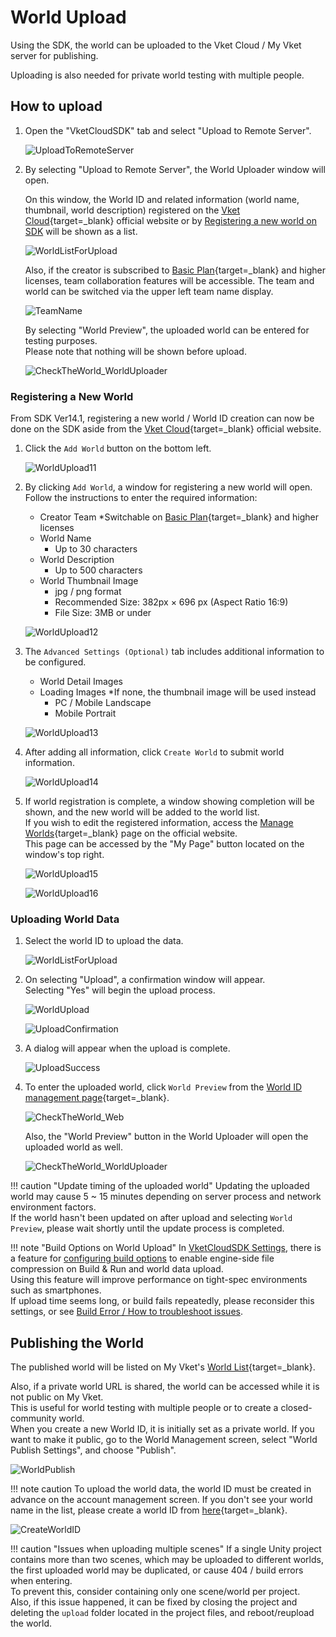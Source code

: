 # World Upload

Using the SDK, the world can be uploaded to the Vket Cloud / My Vket server for publishing.

Uploading is also needed for private world testing with multiple people.

## How to upload
  
1. Open the "VketCloudSDK" tab and select "Upload to Remote Server".

    ![UploadToRemoteServer](img/WorldUpload01.jpg)

2. By selecting "Upload to Remote Server", the World Uploader window will open.

    On this window, the World ID and related information (world name, thumbnail, world description) registered on the [Vket Cloud](https://cloud.vket.com/en/account/world){target=_blank} official website or by [Registering a new world on SDK](#registering-a-new-world) will be shown as a list.

    ![WorldListForUpload](img/WorldUpload02.jpg)

    Also, if the creator is subscribed to [Basic Plan](https://cloud.vket.com/en/plan){target=_blank} and higher licenses, team collaboration features will be accessible. The team and world can be switched via the upper left team name display.

    ![TeamName](img/WorldUpload03.jpg)

    By selecting "World Preview", the uploaded world can be entered for testing purposes.<br>
    Please note that nothing will be shown before upload.

    ![CheckTheWorld_WorldUploader](img/WorldUpload04.jpg)

### Registering a New World

From SDK Ver14.1, registering a new world / World ID creation can now be done on the SDK aside from the [Vket Cloud](https://cloud.vket.com/en/account/world){target=_blank} official website.

1. Click the `Add World` button on the bottom left.

    ![WorldUpload11](img/WorldUpload11.jpg)

2. By clicking `Add World`, a window for registering a new world will open.<br>
    Follow the instructions to enter the required information:

    - Creator Team *Switchable on [Basic Plan](https://cloud.vket.com/plan){target=_blank} and higher licenses
    - World Name
      - Up to 30 characters
    - World Description
      - Up to 500 characters
    - World Thumbnail Image
      - jpg / png format
      - Recommended Size: 382px × 696 px (Aspect Ratio 16:9)
      - File Size: 3MB or under

    ![WorldUpload12](img/WorldUpload12.jpg)

3. The `Advanced Settings (Optional)` tab includes additional information to be configured.

    - World Detail Images
    - Loading Images *If none, the thumbnail image will be used instead
      - PC / Mobile Landscape
      - Mobile Portrait

    ![WorldUpload13](img/WorldUpload13.jpg)

4. After adding all information, click `Create World` to submit world information.

    ![WorldUpload14](img/WorldUpload14.jpg)

5. If world registration is complete, a window showing completion will be shown, and the new world will be added to the world list. <br>
  If you wish to edit the registered information, access the [Manage Worlds](https://cloud.vket.com/account/world){target=_blank} page on the official website.<br>
  This page can be accessed by the "My Page" button located on the window's top right.

    ![WorldUpload15](img/WorldUpload15.jpg)

    ![WorldUpload16](img/WorldUpload16.jpg)

### Uploading World Data

1. Select the world ID to upload the data.

    ![WorldListForUpload](img/WorldUpload02.jpg)

2. On selecting "Upload", a confirmation window will appear.<br>
   Selecting "Yes" will begin the upload process.

    ![WorldUpload](img/WorldUpload05.jpg)

    ![UploadConfirmation](img/WorldUpload06.jpg)

3. A dialog will appear when the upload is complete.

    ![UploadSuccess](img/WorldUpload07.jpg)

4. To enter the uploaded world, click `World Preview` from the [World ID management page](https://cloud.vket.com/en/account/world){target=_blank}.

    ![CheckTheWorld_Web](img/WorldUpload08.jpg)

    Also, the "World Preview" button in the World Uploader will open the uploaded world as well.

    ![CheckTheWorld_WorldUploader](img/WorldUpload04.jpg)

!!! caution "Update timing of the uploaded world"
    Updating the uploaded world may cause 5 ~ 15 minutes depending on server process and network environment factors.<br>
    If the world hasn't been updated on after upload and selecting `World Preview`, please wait shortly until the update process is completed.

!!! note "Build Options on World Upload"
    In [VketCloudSDK Settings](../SDKTools/VketCloudSDKSettings.md), there is a feature for [configuring build options](../WorldEditingTips/BuildOptions.md) to enable engine-side file compression on Build & Run and world data upload.<br>
    Using this feature will improve performance on tight-spec environments such as smartphones.<br>
    If upload time seems long, or build fails repeatedly, please reconsider this settings, or see [Build Error / How to troubleshoot issues](../troubleshooting/BuildError.md).

## Publishing the World

The published world will be listed on My Vket's [World List](https://vket.com/en/play/world){target=_blank}.

Also, if a private world URL is shared, the world can be accessed while it is not public on My Vket.<br>
This is useful for world testing with multiple people or to create a closed-community world.<br>
When you create a new World ID, it is initially set as a private world. If you want to make it public, go to the World Management screen, select "World Publish Settings", and choose "Publish".

![WorldPublish](img/WorldUpload09.jpg)

!!! note caution
     To upload the world data, the world ID must be created in advance on the account management screen. If you don't see your world name in the list, please create a world ID from [here](https://cloud.vket.com/en/account/world){target=_blank}.

![CreateWorldID](img/WorldUpload10.jpg)

!!! caution "Issues when uploading multiple scenes"
    If a single Unity project contains more than two scenes, which may be uploaded to different worlds, the first uploaded world may be duplicated, or cause 404 / build errors when entering.<br>
    To prevent this, consider containing only one scene/world per project.<br>
    Also, if this issue happened, it can be fixed by closing the project and deleting the `upload` folder located in the project files, and reboot/reupload the world.
